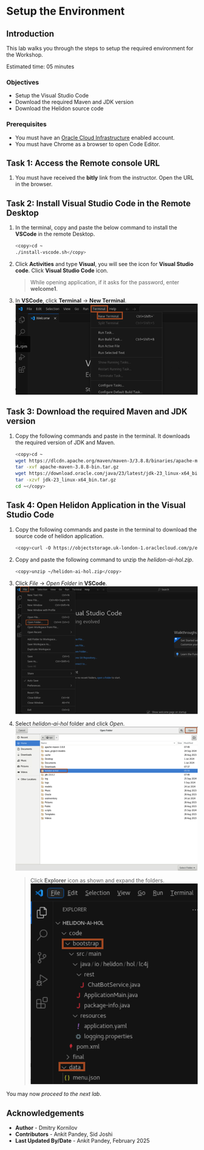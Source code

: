 # Setup the Environment

## Introduction

This lab walks you through the steps to setup the required environment for the Workshop.

Estimated time: 05 minutes

### Objectives

* Setup the Visual Studio Code
* Download the required Maven and JDK version
* Download the Helidon source code

### Prerequisites

* You must have an [Oracle Cloud Infrastructure](https://cloud.oracle.com/en_US/cloud-infrastructure) enabled account.
* You must have Chrome as a browser to open Code Editor.



## Task 1: Access the Remote console URL

1. You must have received the **bitly** link from the instructor. Open the URL in the browser.

## Task 2: Install Visual Studio Code in the Remote Desktop


1. In the terminal, copy and paste the below command to install the **VSCode** in the remote Desktop.
    ```bash
    <copy>cd ~
    ./install-vscode.sh</copy>
    ```

2. Click **Activities** and type **Visual**, you will see the icon for **Visual Studio code**. Click **Visual Studio Code** icon.
    > While opening application, if it asks for the password, enter **welcome1**.

    
3. In **VSCode**, click **Terminal** -> **New Terminal**.
    ![Open Terminal](images/open-terminal.png)


## Task 3: Download the required Maven and JDK version

1. Copy the following commands and paste in the terminal. It downloads the required version of JDK and Maven.

    ```bash
    <copy>cd ~
    wget https://dlcdn.apache.org/maven/maven-3/3.8.8/binaries/apache-maven-3.8.8-bin.tar.gz
    tar -xvf apache-maven-3.8.8-bin.tar.gz
    wget https://download.oracle.com/java/23/latest/jdk-23_linux-x64_bin.tar.gz
    tar -xzvf jdk-23_linux-x64_bin.tar.gz
    cd ~</copy>
    ```

## Task 4: Open Helidon Application in the Visual Studio Code

1.  Copy the following commands and paste in the terminal to download the source code of helidon application.

    ```bash
    <copy>curl -O https://objectstorage.uk-london-1.oraclecloud.com/p/eVD6cUQpRms3iic_ZM4_si54wtIsFTNQUns-_U_HR7ofwQRj4m7qR76IMXDEEFqt/n/lrv4zdykjqrj/b/ankit-bucket/o/helidon-ai-hol.zip</copy>
    ```
    
2. Copy and paste the following command to unzip the *helidon-ai-hol.zip*.
    ```bash
    <copy>unzip ~/helidon-ai-hol.zip</copy>
    ```

3. Click *File* -> *Open Folder* in **VSCode**.
    ![Open Project](images/open-project.png)

4. Select *helidon-ai-hol* folder and click *Open*.
    ![Helidon Project](images/helidon-project.png)

    > Click **Explorer** icon as shown and expand the folders.
        ![open explorer](images/open-explorer.png)

You may now *proceed to the next lab*.


## Acknowledgements

* **Author** - Dmitry Kornilov
* **Contributors** - Ankit Pandey, Sid Joshi
* **Last Updated By/Date** - Ankit Pandey, February 2025